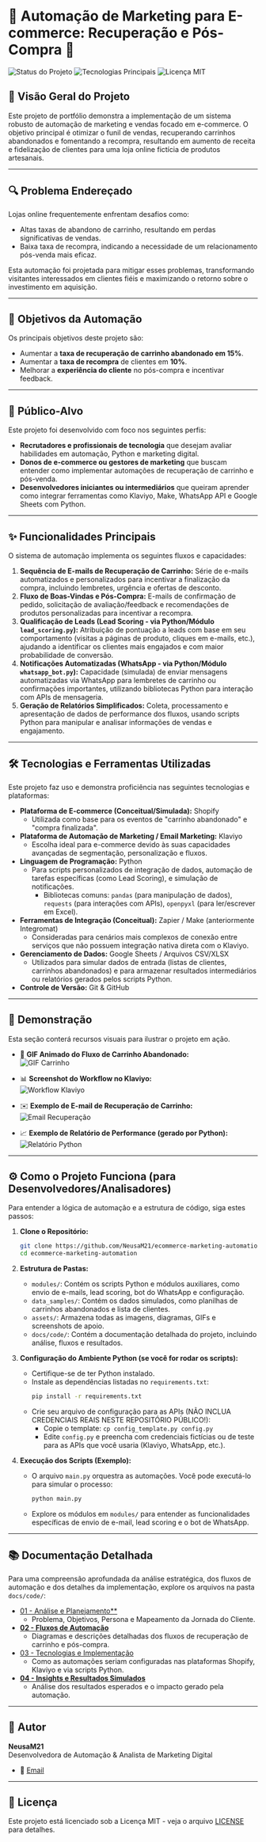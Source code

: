 # 🛒 Automação de Marketing para E-commerce: Recuperação e Pós-Compra 🚀


![Status do Projeto](https://img.shields.io/badge/Status-Em%20Desenvolvimento-orange)
![Tecnologias Principais](https://img.shields.io/badge/Tech-Python%2C%20Klaviyo%2C%20Shopify%20(Conceitual)-blue)
![Licença MIT](https://img.shields.io/badge/License-MIT-green)

## 📝 Visão Geral do Projeto

Este projeto de portfólio demonstra a implementação de um sistema robusto de automação de marketing e vendas focado em e-commerce. O objetivo principal é otimizar o funil de vendas, recuperando carrinhos abandonados e fomentando a recompra, resultando em aumento de receita e fidelização de clientes para uma loja online fictícia de produtos artesanais.

---

## 🔍 Problema Endereçado

Lojas online frequentemente enfrentam desafios como:

* Altas taxas de abandono de carrinho, resultando em perdas significativas de vendas.
* Baixa taxa de recompra, indicando a necessidade de um relacionamento pós-venda mais eficaz.

Esta automação foi projetada para mitigar esses problemas, transformando visitantes interessados em clientes fiéis e maximizando o retorno sobre o investimento em aquisição.

---

## 🎯 Objetivos da Automação

Os principais objetivos deste projeto são:

* Aumentar a **taxa de recuperação de carrinho abandonado em 15%**.
* Aumentar a **taxa de recompra** de clientes em **10%**.
* Melhorar a **experiência do cliente** no pós-compra e incentivar feedback.

---

## 🎯 Público-Alvo

Este projeto foi desenvolvido com foco nos seguintes perfis:

- **Recrutadores e profissionais de tecnologia** que desejam avaliar habilidades em automação, Python e marketing digital.
- **Donos de e-commerce ou gestores de marketing** que buscam entender como implementar automações de recuperação de carrinho e pós-venda.
- **Desenvolvedores iniciantes ou intermediários** que queiram aprender como integrar ferramentas como Klaviyo, Make, WhatsApp API e Google Sheets com Python.

---

## ✨ Funcionalidades Principais

O sistema de automação implementa os seguintes fluxos e capacidades:

1. **Sequência de E-mails de Recuperação de Carrinho:** Série de e-mails automatizados e personalizados para incentivar a finalização da compra, incluindo lembretes, urgência e ofertas de desconto.
2. **Fluxo de Boas-Vindas e Pós-Compra:** E-mails de confirmação de pedido, solicitação de avaliação/feedback e recomendações de produtos personalizadas para incentivar a recompra.
3. **Qualificação de Leads (Lead Scoring - via Python/Módulo `lead_scoring.py`):** Atribuição de pontuação a leads com base em seu comportamento (visitas a páginas de produto, cliques em e-mails, etc.), ajudando a identificar os clientes mais engajados e com maior probabilidade de conversão.
4. **Notificações Automatizadas (WhatsApp - via Python/Módulo `whatsapp_bot.py`):** Capacidade (simulada) de enviar mensagens automatizadas via WhatsApp para lembretes de carrinho ou confirmações importantes, utilizando bibliotecas Python para interação com APIs de mensageria.
5. **Geração de Relatórios Simplificados:** Coleta, processamento e apresentação de dados de performance dos fluxos, usando scripts Python para manipular e analisar informações de vendas e engajamento.

---

## 🛠️ Tecnologias e Ferramentas Utilizadas

Este projeto faz uso e demonstra proficiência nas seguintes tecnologias e plataformas:

* **Plataforma de E-commerce (Conceitual/Simulada):** Shopify
    * Utilizada como base para os eventos de "carrinho abandonado" e "compra finalizada".
* **Plataforma de Automação de Marketing / Email Marketing:** Klaviyo
    * Escolha ideal para e-commerce devido às suas capacidades avançadas de segmentação, personalização e fluxos.
* **Linguagem de Programação:** Python
    * Para scripts personalizados de integração de dados, automação de tarefas específicas (como Lead Scoring), e simulação de notificações.
        * Bibliotecas comuns: `pandas` (para manipulação de dados), `requests` (para interações com APIs), `openpyxl` (para ler/escrever em Excel).
* **Ferramentas de Integração (Conceitual):** Zapier / Make (anteriormente Integromat)
    * Consideradas para cenários mais complexos de conexão entre serviços que não possuem integração nativa direta com o Klaviyo.
* **Gerenciamento de Dados:** Google Sheets / Arquivos CSV/XLSX
    * Utilizados para simular dados de entrada (listas de clientes, carrinhos abandonados) e para armazenar resultados intermediários ou relatórios gerados pelos scripts Python.
* **Controle de Versão:** Git & GitHub

---

## 🚀 Demonstração

Esta seção conterá recursos visuais para ilustrar o projeto em ação.

* 🛒 **GIF Animado do Fluxo de Carrinho Abandonado:**  
  ![GIF Carrinho](assets/gifs/carrinho.gif)

* 📊 **Screenshot do Workflow no Klaviyo:**  
  ![Workflow Klaviyo](assets/screenshots/klaviyo_workflow.png)

* ✉️ **Exemplo de E-mail de Recuperação de Carrinho:**  
  ![Email Recuperação](assets/screenshots/email_recuperacao.png)

* 📈 **Exemplo de Relatório de Performance (gerado por Python):**  
  ![Relatório Python](assets/screenshots/relatorio.png)

---

## ⚙️ Como o Projeto Funciona (para Desenvolvedores/Analisadores)

Para entender a lógica de automação e a estrutura de código, siga estes passos:

1. **Clone o Repositório:**
    ```bash
    git clone https://github.com/NeusaM21/ecommerce-marketing-automation.git
    cd ecommerce-marketing-automation
    ```

2. **Estrutura de Pastas:**
    * `modules/`: Contém os scripts Python e módulos auxiliares, como envio de e-mails, lead scoring, bot do WhatsApp e configuração.
    * `data_samples/`: Contém os dados simulados, como planilhas de carrinhos abandonados e lista de clientes.
    * `assets/`: Armazena todas as imagens, diagramas, GIFs e screenshots de apoio.
    * `docs/code/`: Contém a documentação detalhada do projeto, incluindo análise, fluxos e resultados.

3. **Configuração do Ambiente Python (se você for rodar os scripts):**
    * Certifique-se de ter Python instalado.
    * Instale as dependências listadas no `requirements.txt`:
        ```bash
        pip install -r requirements.txt
        ```
    * Crie seu arquivo de configuração para as APIs (NÃO INCLUA CREDENCIAIS REAIS NESTE REPOSITÓRIO PÚBLICO!):
        * Copie o template: `cp config_template.py config.py`
        * Edite `config.py` e preencha com credenciais fictícias ou de teste para as APIs que você usaria (Klaviyo, WhatsApp, etc.).

4. **Execução dos Scripts (Exemplo):**
    * O arquivo `main.py` orquestra as automações. Você pode executá-lo para simular o processo:
        ```bash
        python main.py
        ```
    * Explore os módulos em `modules/` para entender as funcionalidades específicas de envio de e-mail, lead scoring e o bot de WhatsApp.

---

## 📚 Documentação Detalhada

Para uma compreensão aprofundada da análise estratégica, dos fluxos de automação e dos detalhes da implementação, explore os arquivos na pasta `docs/code/`:

* [01 - Análise e Planejamento**](docs/01_Analise_Publico_Alvo.md)
    * Problema, Objetivos, Persona e Mapeamento da Jornada do Cliente.
* [**02 - Fluxos de Automação**](docs/code/02_Fluxos_Ecommerce.md)
    * Diagramas e descrições detalhadas dos fluxos de recuperação de carrinho e pós-compra.
* [03 - Tecnologias e Implementação](docs/03_Tecnologias_usadas.md)
    * Como as automações seriam configuradas nas plataformas Shopify, Klaviyo e via scripts Python.
* [**04 - Insights e Resultados Simulados**](docs/code/04_Insights_Resultados.md)
    * Análise dos resultados esperados e o impacto gerado pela automação.

---

## 👤 Autor

**NeusaM21**  
Desenvolvedora de Automação & Analista de Marketing Digital

- 📧 [Email](mailto:contact.neusam21@gmail.com)

---

## 📄 Licença

Este projeto está licenciado sob a Licença MIT - veja o arquivo [LICENSE](LICENSE) para detalhes.
